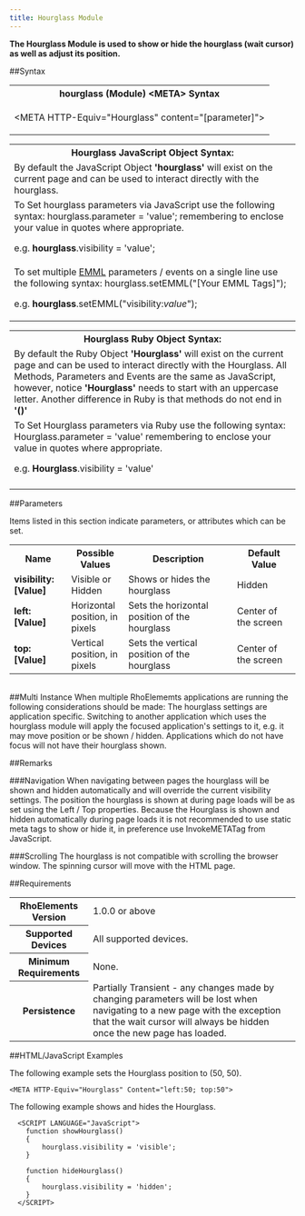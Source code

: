 ```yaml
---
title: Hourglass Module
---
```



<b>
The Hourglass Module is used to show or hide the hourglass (wait cursor) as well as adjust its position.
</b>

##Syntax

<table class="re-table"><tr><th class="tableHeading">hourglass (Module) &lt;META&gt; Syntax
</th></tr><tr><td class="clsSyntaxCells clsOddRow"><p>&lt;META HTTP-Equiv="Hourglass" content="[parameter]"&gt;</p></td></tr></table>
<table class="re-table"><tr><th class="tableHeading">Hourglass JavaScript Object Syntax:</th></tr><tr><td class="clsSyntaxCells clsOddRow">
By default the JavaScript Object <b>'hourglass'</b> will exist on the current page and can be used to interact directly with the hourglass.
</td></tr><tr><td class="clsSyntaxCells clsEvenRow">
To Set hourglass parameters via JavaScript use the following syntax: hourglass.parameter = 'value'; remembering to enclose your value in quotes where appropriate.  
<P />e.g. <b>hourglass</b>.visibility = 'value';
</td></tr><tr><td class="clsSyntaxCells clsOddRow">							
To set multiple <a href="/rhoelements/EMMLOverview">EMML</a> parameters / events on a single line use the following syntax: hourglass.setEMML("[Your EMML Tags]");
<P />
e.g. <b>hourglass</b>.setEMML("visibility:<i>value</i>");							
</td></tr></table>

<table class="re-table"><tr><th class="tableHeading">Hourglass Ruby Object Syntax:</th></tr><tr><td class="clsSyntaxCells clsOddRow">
By default the Ruby Object <b>'Hourglass'</b> will exist on the current page and can be used to interact directly with the Hourglass. All Methods, Parameters and Events are the same as JavaScript, however, notice <b>'Hourglass'</b> needs to start with an uppercase letter. Another difference in Ruby is that methods do not end in <b>'()'</b></td></tr><tr><td class="clsSyntaxCells clsEvenRow">
To Set Hourglass parameters via Ruby use the following syntax: Hourglass.parameter = 'value' remembering to enclose your value in quotes where appropriate.  
<P />e.g. <b>Hourglass</b>.visibility = 'value'
</td></tr><tr><td class="clsSyntaxCells clsOddRow" /></tr></table>




##Parameters


Items listed in this section indicate parameters, or attributes which can be set.
<table class="re-table"><col width="20%" /><col width="20%" /><col width="38%" /><col width="22%" /><tr><th class="tableHeading">Name</th><th class="tableHeading">Possible Values</th><th class="tableHeading">Description</th><th class="tableHeading">Default Value</th></tr><tr><td class="clsSyntaxCells clsOddRow"><b>visibility:[Value]
</b></td><td class="clsSyntaxCells clsOddRow">Visible or Hidden</td><td class="clsSyntaxCells clsOddRow">Shows or hides the hourglass</td><td class="clsSyntaxCells clsOddRow">Hidden</td></tr><tr><td class="clsSyntaxCells clsEvenRow"><b>left:[Value]
</b></td><td class="clsSyntaxCells clsEvenRow">Horizontal position, in pixels</td><td class="clsSyntaxCells clsEvenRow">Sets the horizontal position of the hourglass</td><td class="clsSyntaxCells clsEvenRow">Center of the screen</td></tr><tr><td class="clsSyntaxCells clsOddRow"><b>top:[Value]
</b></td><td class="clsSyntaxCells clsOddRow">Vertical position, in pixels</td><td class="clsSyntaxCells clsOddRow">Sets the vertical position of the hourglass</td><td class="clsSyntaxCells clsOddRow">Center of the screen</td></tr></table>
<table class="re-table"><col width="78%" /><col width="8%" /><col width="1%" /><col width="5%" /><col width="1%" /><col width="5%" /><col width="2%" /></table>


##Multi Instance
When multiple RhoElememts applications are running the following considerations should be made: The hourglass settings are application specific.  Switching to another application which uses the hourglass module will apply the focused application's settings to it, e.g. it may move position or be shown / hidden.  Applications which do not have focus will not have their hourglass shown.


##Remarks


###Navigation
When navigating between pages the hourglass will be shown and hidden automatically and will override the current visibility settings. The position the hourglass is shown at during page loads will be as set using the Left / Top properties. Because the Hourglass is shown and hidden automatically during page loads it is not recommended to use static meta tags to show or hide it, in preference use InvokeMETATag from JavaScript.


###Scrolling
The hourglass is not compatible with scrolling the browser window. The spinning cursor will move with the HTML page.




##Requirements

<table class="re-table"><tr><th class="tableHeading">RhoElements Version</th><td class="clsSyntaxCell clsEvenRow">1.0.0 or above
</td></tr><tr><th class="tableHeading">Supported Devices</th><td class="clsSyntaxCell clsOddRow">All supported devices.</td></tr><tr><th class="tableHeading">Minimum Requirements</th><td class="clsSyntaxCell clsOddRow">None.</td></tr><tr><th class="tableHeading">Persistence</th><td class="clsSyntaxCell clsEvenRow">Partially Transient - any changes made by changing parameters will be lost when navigating to a new page with the exception that the wait cursor will always be hidden once the new page has loaded.</td></tr></table>


##HTML/JavaScript Examples

The following example sets the Hourglass position to (50, 50).

	<META HTTP-Equiv="Hourglass" Content="left:50; top:50">
	
The following example shows and hides the Hourglass.

	  <SCRIPT LANGUAGE="JavaScript">
	    function showHourglass()
	    {
		    hourglass.visibility = 'visible';
	    }
	
	    function hideHourglass()
	    {
		    hourglass.visibility = 'hidden';
	    }
	  </SCRIPT>
	



